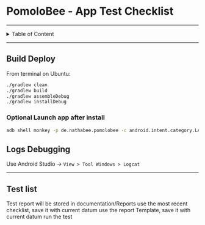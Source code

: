 # PomoloBee - App Test Checklist
---

<details>
<summary>Table of Content</summary>

<!-- TOC -->
- [PomoloBee - App Test Checklist](#pomolobee-app-test-checklist)
  - [Build Deploy](#build-deploy)
    - [Optional Launch app after install](#optional-launch-app-after-install)
  - [Logs Debugging](#logs-debugging)
  - [Test list](#test-list)
<!-- TOC END -->

</details>

---


## Build Deploy

From terminal on Ubuntu:

```bash
./gradlew clean
./gradlew build
./gradlew assembleDebug
./gradlew installDebug
```

### Optional Launch app after install
```bash
adb shell monkey -p de.nathabee.pomolobee -c android.intent.category.LAUNCHER 1
```

## Logs Debugging

Use Android Studio → `View > Tool Windows > Logcat`

---
## Test list
Test report will be stored in documentation/Reports
use the most recent checklist, save it with current datum 
use the report Template, save it with current datum 
run the test